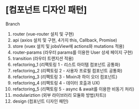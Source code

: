# [**컴포넌트 디자인 패턴**]

Branch
1. router (vue-router 설치 및 구현)
2. api (axios 설치 및 구현, 4가지 this, Callback, Promise)
3. store (vuex 설치 및 jobsView에 actions와 mutations 적용)
4. router-params (라우터 params를 이용한 User 상세 페이지 구현)
5. transition (라우터 트랜지션 적용)
6. refactoring_1 (리팩토링 1 - 리스트 아이템 컴포넌트 공통화)
7. refactoring_2 (리팩토링 2 - 사용자 프로필 컴포넌트 공통화)
8. refactoring_3 (리팩토링 3 - Mixin과 하이 오더 컴포넌트)
9. refactoring_4 (리팩토링 4 - 데이터 호출과 UX)
10. refactoring_5 (리팩토링 5 - async & await를 이용한 비동기 처리)
11. modulariztion (외부 라이브러리 모듈화 방법(차트))
12. design (컴포넌트 디자인 패턴)
